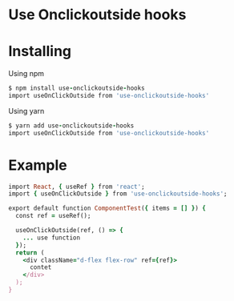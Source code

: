 # Use Onclickoutside hooks

# Installing

Using npm

```ruby
$ npm install use-onclickoutside-hooks
import useOnClickOutside from 'use-onclickoutside-hooks'
```

Using yarn

```ruby
$ yarn add use-onclickoutside-hooks
import useOnClickOutside from 'use-onclickoutside-hooks'
```

# Example

```ruby
import React, { useRef } from 'react';
import { useOnClickOutside } from 'use-onclickoutside-hooks';

export default function ComponentTest({ items = [] }) {
  const ref = useRef();

  useOnClickOutside(ref, () => {
    ... use function
  });
  return (
    <div className="d-flex flex-row" ref={ref}>
      contet
    </div>
  );
}

```
